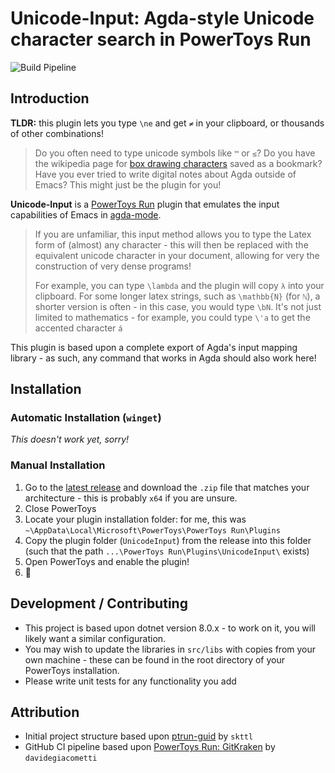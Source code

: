 # Unicode-Input: Agda-style Unicode character search in PowerToys Run
![Build Pipeline](https://github.com/nathancartlidge/powertoys-run-unicode/actions/workflows/build.yml/badge.svg)

## Introduction
**TLDR:** this plugin lets you type `\ne` and get `≠` in your clipboard, or thousands of other combinations!

> Do you often need to type unicode symbols like `™` or `≤`? Do you have the wikipedia page for
> [box drawing characters](https://en.wikipedia.org/wiki/Box-drawing_character#Unicode) saved as a bookmark? Have you
> ever tried to write digital notes about Agda outside of Emacs? This might just be the plugin for you!

**Unicode-Input** is a [PowerToys Run](https://learn.microsoft.com/en-gb/windows/powertoys/run) plugin that emulates the input
capabilities of Emacs in [agda-mode](https://agda.readthedocs.io/en/v2.6.4.3/tools/emacs-mode.html#unicode-input).

> If you are unfamiliar, this input method allows you to type the Latex form of (almost) any character - this will then
> be replaced with the equivalent unicode character in your document, allowing for very the construction of very dense
> programs!
>
> For example, you can type `\lambda` and the plugin will copy `λ` into your clipboard. For some longer latex strings,
> such as `\mathbb{N}` (for `ℕ`), a shorter version is often - in this case, you would type `\bN`. It's not just
> limited to mathematics - for example, you could type `\'a` to get the accented character `á`

This plugin is based upon a complete export of Agda's input mapping library - as such, any command that works in Agda
should also work here!

## Installation
### Automatic Installation (`winget`)
*This doesn't work yet, sorry!*

### Manual Installation
1. Go to the [latest release](https://github.com/nathancartlidge/powertoys-run-unicode/releases/latest) and download the
   `.zip` file that matches your architecture - this is probably `x64` if you are unsure.
2. Close PowerToys
3. Locate your plugin installation folder: for me, this was `~\AppData\Local\Microsoft\PowerToys\PowerToys Run\Plugins`
4. Copy the plugin folder (`UnicodeInput`) from the release into this folder (such that the path
   `...\PowerToys Run\Plugins\UnicodeInput\` exists)
5. Open PowerToys and enable the plugin!
6. 🥳

## Development / Contributing
- This project is based upon dotnet version 8.0.x - to work on it, you will likely want a similar configuration.
- You may wish to update the libraries in `src/libs` with copies from your own machine - these can be found in the root
  directory of your PowerToys installation.
- Please write unit tests for any functionality you add

## Attribution
- Initial project structure based upon [ptrun-guid](https://github.com/skttl/ptrun-guid) by `skttl`
- GitHub CI pipeline based upon [PowerToys Run: GitKraken](https://github.com/davidegiacometti/PowerToys-Run-GitKraken) 
  by `davidegiacometti`
